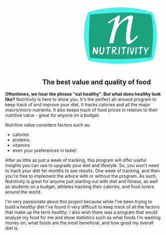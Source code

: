  # &nbsp; &nbsp; &nbsp; &nbsp; &nbsp; &nbsp;  &nbsp; &nbsp; &nbsp; &nbsp; &nbsp; &nbsp; &nbsp;  &nbsp; &nbsp; &nbsp; &nbsp; &nbsp; ![alt-text](data/NutritivityLogo.png)

## &nbsp; &nbsp; &nbsp; &nbsp; &nbsp; &nbsp; &nbsp; &nbsp; &nbsp; &nbsp; &nbsp; &nbsp; The best value and quality of food

**Oftentimes, we hear the phrase "eat healthy". But what does healthy look like?**
Nutritivity is here to show you. It's the perfect all-around program to keep track of
and improve your diet. It tracks calories and all the major macro/micro nutrients. It also keeps track of food prices in relation to their
nutritive value - great for anyone on a budget. 

Nutritive value considers factors such as: 
 - calories
 - proteins 
 - vitamins 
 - even your preferences in taste!
 
 After as little as just a week of tracking, this program will offer useful insights you can use to upgrade your diet
 and lifestyle. So, you won't need to track your diet for months to see results. One week of tracking, and then you're free
 to implement the advice with or without the program. As such, Nutritivity is great for anyone just starting out with diet
 and fitness, as well as students on a budget, athletes tracking their calories, and food lovers around the world.
 
I'm very passionate about this project because while I've been trying to build a *healthy* diet I've found it very 
difficult to keep track of all the factors that make up the term *healthy*. I also wish there was a program that would analyze my 
food for me and show statistics such as what foods I'm wasting money on, what foods are the most beneficial, and how 
good my overall diet is.